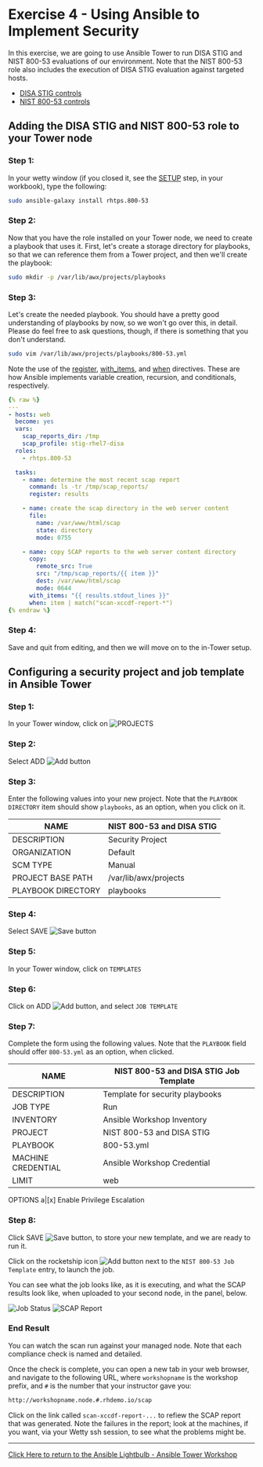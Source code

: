 # Exercise 4 - Using Ansible to Implement Security

In this exercise, we are going to use Ansible Tower to run DISA STIG and NIST 800-53 evaluations of our environment.  Note that the NIST 800-53 role also includes the execution of DISA STIG evaluation against targeted hosts.

* [DISA STIG controls](https://galaxy.ansible.com/MindPointGroup/RHEL7-STIG/)
* [NIST 800-53 controls](https://galaxy.ansible.com/rhtps/800-53/)

## Adding the DISA STIG and NIST 800-53 role to your Tower node

### Step 1:

In your wetty window (if you closed it, see the [SETUP](../setup.md) step, in your workbook), type the following:

```bash
sudo ansible-galaxy install rhtps.800-53
```

### Step 2:

Now that you have the role installed on your Tower node, we need to create a playbook that uses it.  First, let's create a storage directory for playbooks, so that we can reference them from a Tower project, and then we'll create the playbook:

```bash
sudo mkdir -p /var/lib/awx/projects/playbooks
```

### Step 3:

Let's create the needed playbook.  You should have a pretty good understanding of playbooks by now, so we won't go over this, in detail.  Please do feel free to ask questions, though, if there is something that you don't understand.

```bash
sudo vim /var/lib/awx/projects/playbooks/800-53.yml
```

Note the use of the [register](http://docs.ansible.com/ansible/latest/playbooks_conditionals.html#register-variables), [with_items](http://docs.ansible.com/ansible/latest/playbooks_loops.html#standard-loops), and [when](http://docs.ansible.com/ansible/latest/playbooks_conditionals.html#the-when-statement) directives. These are how Ansible implements variable creation, recursion, and conditionals, respectively.

```yml
{% raw %}
---
- hosts: web
  become: yes
  vars:
    scap_reports_dir: /tmp
    scap_profile: stig-rhel7-disa
  roles:
    - rhtps.800-53

  tasks:
    - name: determine the most recent scap report
      command: ls -tr /tmp/scap_reports/
      register: results

    - name: create the scap directory in the web server content
      file:
        name: /var/www/html/scap
        state: directory
        mode: 0755

    - name: copy SCAP reports to the web server content directory
      copy:
        remote_src: True
        src: "/tmp/scap_reports/{{ item }}"
        dest: /var/www/html/scap
        mode: 0644
      with_items: "{{ results.stdout_lines }}"
      when: item | match("scan-xccdf-report-*")
{% endraw %}
```

### Step 4:

Save and quit from editing, and then we will move on to the in-Tower setup.

## Configuring a security project and job template in Ansible Tower

### Step 1:

In your Tower window, click on ![PROJECTS](at_projects_icon.png)

### Step 2:

Select ADD ![Add button](at_add.png)

### Step 3:

Enter the following values into your new project.  Note that the `PLAYBOOK DIRECTORY` item should show `playbooks`, as an option, when you click on it.

NAME |NIST 800-53 and DISA STIG
-----|-------------------------
DESCRIPTION|Security Project
ORGANIZATION|Default
SCM TYPE|Manual
PROJECT BASE PATH|/var/lib/awx/projects
PLAYBOOK DIRECTORY|playbooks

### Step 4:

Select SAVE ![Save button](at_save.png)

### Step 5:

In your Tower window, click on `TEMPLATES`

### Step 6:

Click on ADD ![Add button](at_add.png), and select `JOB TEMPLATE`

### Step 7:

Complete the form using the following values.  Note that the `PLAYBOOK` field should offer `800-53.yml` as an option, when clicked.

NAME |NIST 800-53 and DISA STIG Job Template
-----|--------------------------------------
DESCRIPTION|Template for security playbooks
JOB TYPE|Run
INVENTORY|Ansible Workshop Inventory
PROJECT|NIST 800-53 and DISA STIG
PLAYBOOK|800-53.yml
MACHINE CREDENTIAL|Ansible Workshop Credential
LIMIT|web
OPTIONS
a|[x] Enable Privilege Escalation

### Step 8:

Click SAVE ![Save button](at_save.png), to store your new template, and we are ready to run it.

Click on the rocketship icon ![Add button](at_launch_icon.png) next to the `NIST 800-53 Job Template` entry, to launch the job.

You can see what the job looks like, as it is executing, and what the SCAP results look like, when uploaded to your second node, in the panel, below.

![Job Status](at_800-53_job_status.png)
![SCAP Report](at_scap_report.png)


### End Result

You can watch the scan run against your managed node.  Note that each compliance check is named and detailed.

Once the check is complete, you can open a new tab in your web browser, and navigate to the following URL, where `workshopname` is the workshop prefix, and `#` is the number that your instructor gave you:

```bash
http://workshopname.node.#.rhdemo.io/scap
```

Click on the link called `scan-xccdf-report-...` to refiew the SCAP report that was generated.  Note the failures in the report; look at the machines, if you want, via your Wetty ssh session, to see what the problems might be.

---

[Click Here to return to the Ansible Lightbulb - Ansible Tower Workshop](../README.md)

